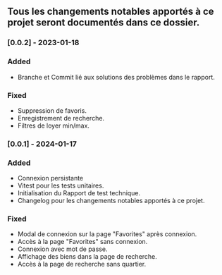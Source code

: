 ## Tous les changements notables apportés à ce projet seront documentés dans ce dossier.

### [0.0.2] - 2023-01-18

### Added

- Branche et Commit lié aux solutions des problèmes dans le rapport.

### Fixed

- Suppression de favoris.
- Enregistrement de recherche.
- Filtres de loyer min/max.

### [0.0.1] - 2024-01-17

### Added

- Connexion persistante
- Vitest pour les tests unitaires.
- Initialisation du Rapport de test technique.
- Changelog pour les changements notables apportés à ce projet.

### Fixed

- Modal de connexion sur la page "Favorites" après connexion.
- Accès à la page "Favorites" sans connexion.
- Connexion avec mot de passe.
- Affichage des biens dans la page de recherche.
- Accès à la page de recherche sans quartier.
